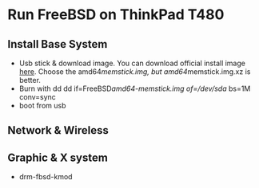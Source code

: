 # Run FreeBSD on ThinkPad T480

## Install Base System
* Usb stick & download image.
        You can download official install image [here](http://ftp.freebsd.org/pub/FreeBSD/snapshots/ISO-IMAGES/12.1/). Choose the amd64*memstick.img, but amd64*memstick.img.xz is better.
* Burn with dd 
    <bash>
    dd if=FreeBSD*amd64-memstick.img of=/dev/sda* bs=1M conv=sync
* boot from usb
## Network & Wireless

## Graphic & X system
* drm-fbsd-kmod
